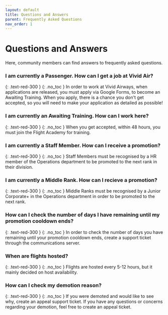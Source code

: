 ```yaml
---
layout: default
title: Questions and Answers
parent: Frequently Asked Questions
nav_order: 1
---
```


# Questions and Answers

Here, community members can find answers to frequently asked questions.

### I am currently a Passenger. How can I get a job at Vivid Air?
{: .text-red-300 }
{: .no_toc }
In order to work at Vivid Airways, when applications are released, you must apply via Google Forms, to become an Awaiting Training. When you apply, there is a chance you don't get accepted, so you will need to make your application as detailed as possible!

### I am currently an Awaiting Training. How can I work here?
{: .text-red-300 }
{: .no_toc }
When you get accepted, within 48 hours, you must join the Flight Academy for training.

### I am currently a Staff Member. How can I receive a promotion?
{: .text-red-300 }
{: .no_toc }
Staff Members must be recognised by a HR member of the Operations department to be promoted to the next rank in their division.

### I am currently a Middle Rank. How can I recieve a promotion?
{: .text-red-300 }
{: .no_toc }
Middle Ranks must be recognised by a Junior Corporate+ in the Operations department in order to be promoted to the next rank.

### How can I check the number of days I have remaining until my promotion cooldown ends? 
{: .text-red-300 }
{: .no_toc }
In order to check the number of days you have remaining until your promotion cooldown ends, create a support ticket through the communications server.

### When are flights hosted? 
{: .text-red-300 }
{: .no_toc }
Flights are hosted every 5-12 hours, but it mainly decided on host availability.

### How can I check my demotion reason?
{: .text-red-300 }
{: .no_toc }
If you were demoted and would like to see why, create an appeal support ticket. If you have any questions or concerns regarding your demotion, feel free to create an appeal ticket.
